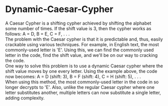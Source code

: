 # Dynamic-Caesar-Cypher

A Caesar Cypher is a shifting cypher achieved by shifting the alphabet some number of times. If the shift value is 3, then the cypher works as follows:
  A = D, 
  B = E, 
  C = F, 
  .
  .
  .  
The problem with the Caesar cypher is that it is predictable and, thus, easily crackable using various techniques. For example, in English text, the most commonly-used letter is 'E'. Using this, we can find the commonly used letter in the code, find the shift value, and we'll be on our way to cracking the code.  
One way to solve this problem is to use a dynamic Caesar cypher where the shift value moves by one every letter. Using the example above, the code now becomes:
  A = D (shift: 3), 
  B = F (shift: 4), 
  C = H (shift: 5), 
  .
  .
  .  
When using this method, the most commonly-used letter in the code in so longer decrypts to 'E'. Also, unlike the regular Caesar cypher where one letter substitutes another, multiple letters can now substitute a single letter, adding complexity.
